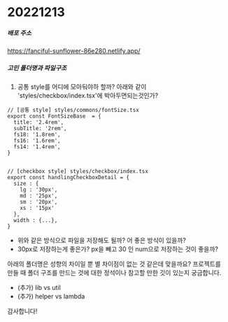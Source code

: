# 20221213

##### 배포 주소
https://fanciful-sunflower-86e280.netlify.app/

##### 고민 폴더명과 파일구조
1. 공통 style를 어디에 모아둬야하 할까? 아래와 같이 'styles/checkbox/index.tsx'에 박아두면되는것인가? 
```
// [공통 style] styles/commons/fontSize.tsx
export const FontSizeBase  = {
  title: '2.4rem',
  subTitle: '2rem',
  fs18: '1.8rem',
  fs16: '1.6rem',
  fs14: '1.4rem',
}


// [checkbox style] styles/checkbox/index.tsx
export const handlingCheckboxDetail = {
  size : {
    lg : '30px',
    md : '25px',
    sm : '20px',
    xs : '15px'
  },
  width : {...},
}
```
- 위와 같은 방식으로 파일을 저장해도 될까? 어 좋은 방식이 있을까?
- 30px로 저장하는게 좋은가? px을 빼고 30 인 num으로 저장하는 것이 좋을까?


아래의 폴더명은 성향의 차이일 뿐 별 차이점이 없는 것 같은데 맞을까요? 프로젝트를 만들 때 폴더 구조를 만드는 것에 대한 정석이나 참고할 만한 깃이 있는지 궁금합니다.
- (추가) lib vs util
- (추가) helper vs lambda

감사합니다!